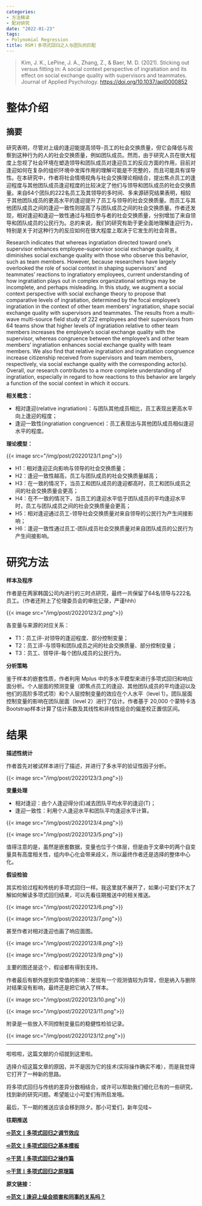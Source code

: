 ```yaml
---
categories:
- 方法精读
- 配对研究
date: "2022-01-23"
tags:
- Polynomial Regression
title: RSM丨多项式回归之人与团队的匹配
---
```


>Kim, J. K., LePine, J. A., Zhang, Z., & Baer, M. D. (2021). Sticking out versus fitting in: A social context perspective of ingratiation and its effect on social exchange quality with supervisors and teammates. Journal of Applied Psychology. https://doi.org/10.1037/apl0000852 

<!--more-->

# 整体介绍

## 摘要

研究表明，尽管对上级的逢迎能提高领导-员工的社会交换质量，但它会降低与观察到这种行为的人的社会交换质量，例如团队成员。然而，由于研究人员在很大程度上忽视了社会环境在塑造领导和团队成员对逢迎员工的反应方面的作用，目前对逢迎如何在复杂的组织环境中发挥作用的理解可能是不完整的，而且可能具有误导性。在本研究中，作者将社会情境视角与社会交换理论相结合，提出焦点员工的逢迎程度与其他团队成员逢迎程度的比较决定了他们与领导和团队成员的社会交换质量。来自64个团队的222名员工及其领导的多时间、多来源研究结果表明，相较于其他团队成员的更高水平的逢迎提升了员工与领导的社会交换质量。而员工与其他团队成员之间的逢迎一致性则提高了与团队成员之间的社会交换质量。作者还发现，相对逢迎和逢迎一致性通过与相应参与者的社会交换质量，分别增加了来自领导和团队成员的公民行为。总的来说，我们的研究有助于更全面地理解逢迎行为，特别是关于对这种行为的反应如何在很大程度上取决于它发生的社会背景。

Research indicates that whereas ingratiation directed toward one’s supervisor enhances employee–supervisor social exchange quality, it diminishes social exchange quality with those who observe this behavior, such as team members. However, because researchers have largely overlooked the role of social context in shaping supervisors’ and teammates’ reactions to ingratiatory employees, current understanding of how ingratiation plays out in complex organizational settings may be incomplete, and perhaps misleading. In this study, we augment a social context perspective with social exchange theory to propose that comparative levels of ingratiation, determined by the focal employee’s ingratiation in the context of other team members’ ingratiation, shape social exchange quality with supervisors and teammates. The results from a multi-wave multi-source field study of 222 employees and their supervisors from 64 teams show that higher levels of ingratiation relative to other team members increases the employee’s social exchange quality with the supervisor, whereas congruence between the employee’s and other team members’ ingratiation enhances social exchange quality with team members. We also find that relative ingratiation and ingratiation congruence increase citizenship received from supervisors and team members, respectively, via social exchange quality with the corresponding actor(s). Overall, our research contributes to a more complete understanding of ingratiation, especially in regard to how reactions to this behavior are largely a function of the social context in which it occurs.

**相关概念：**

- 相对逢迎(relative ingratiation)：与团队其他成员相比，员工表现出更高水平向上逢迎的程度；
- 逢迎一致性(ingratiation congruence)：员工表现出与其他团队成员相似逢迎水平的程度。

**理论模型：**

{{< image src="/img/post/20220123/1.png">}}

- H1：相对逢迎正向影响与领导的社会交换质量；
- H2：逢迎一致性越高，员工与团队成员的社会交换质量越高；
- H3：在一致的情况下，当员工和团队成员的逢迎都高时，员工和团队成员之间的社会交换质量会更高；
- H4：在不一致的情况下，当员工的逢迎水平低于团队成员的平均逢迎水平时，员工与团队成员之间的社会交换质量会更高；
- H5：相对逢迎通过员工-领导社会交换质量对来自领导的公民行为产生间接影响；
- H6：逢迎一致性通过员工-团队成员社会交换质量对来自团队成员的公民行为产生间接影响。

# **研究方法**

**样本及程序**

作者是在两家韩国公司内进行的三时点研究，最终一共保留了64名领导与222名员工。（作者还附上了伦理委员会的审批记录，严谨hhh）

{{< image src="/img/post/20220123/2.png">}}

各变量与来源的对应关系：

- T1：员工评-对领导的逢迎程度、部分控制变量；
- T2：员工评-与领导和团队成员之间的社会交换质量、部分控制变量；
- T3：员工、领导评-每个团队成员的公民行为。

**分析策略**

鉴于样本的嵌套性质，作者利用 Mplus 中的多水平模型来进行多项式回归和响应面分析。个人层面的预测变量（即焦点员工的逢迎、其他团队成员的平均逢迎以及他们的高阶多项式项）和个人层控制变量的效应在个人水平（level 1）。团队层面控制变量的影响在团队层面（level 2）进行了估计。作者基于 20,000 个蒙特卡洛Bootstrap样本计算了估计系数及其线性和非线性组合的偏差校正置信区间。



# **结果**

**描述性统计**

作者首先对被试样本进行了描述，并进行了多水平的验证性因子分析。

{{< image src="/img/post/20220123/3.png">}}

**变量处理**

- 相对逢迎：由个人逢迎得分(E)减去团队平均水平的逢迎(T)；
- 逢迎一致性：利用个人逢迎水平和团队平均逢迎水平计算。


{{< image src="/img/post/20220123/4.png">}}

{{< image src="/img/post/20220123/5.png">}}

值得注意的是，虽然是嵌套数据，变量也位于个体层，但是由于文章中的两个自变量具有高度相关性，组内中心化会带来歧义，所以最终作者还是选择的整体中心化。

**假设检验**

其实检验过程和传统的多项式回归一样。我这里就不展开了，如果小可爱们不太了解如何解读多项式回归结果，可以先看往期推送中的相关推送。

{{< image src="/img/post/20220123/6.png">}}

{{< image src="/img/post/20220123/7.png">}}

甚至作者对相对逢迎也画了响应面图。

{{< image src="/img/post/20220123/8.png">}}

{{< image src="/img/post/20220123/9.png">}}

主要的图还是这个，假设都有得到支持。

作者最后有额外提到异常值的影响：发现有一个观测值较为异常，但是纳入与删除对结果没有影响，最终还是把它纳入了样本。

{{< image src="/img/post/20220123/10.png">}}

{{< image src="/img/post/20220123/11.png">}}

附录是一些放入不同控制变量后的稳健性检验记录。

{{< image src="/img/post/20220123/12.png">}}

---

啦啦啦，这篇文献的介绍就到这里啦。

选择介绍这篇文章的原因，并不是因为它的技术(实际操作确实不难），而是我觉得它打开了一种新的思路。

将多项式回归与传统的差异分数相结合，或许可以帮助我们细化已有的一些研究，找到新的研究问题。希望能让小可爱们有所启发哦。

最后，下一期的推送应该会移到除夕。那小可爱们，新年见哇~

**往期推送**

**[➪范文丨多项式回归之调节效应](http://mp.weixin.qq.com/s?__biz=MzIwMDk1OTM2OQ==&mid=2247485506&idx=1&sn=7a6e7d99ed592e29afe8e9b3d2aed33a&chksm=96f47ca4a183f5b2acd77e121a4e9e927b8478397f5b86efc09ec886bfda0b4a9816f693dc17&scene=21#wechat_redirect)**

**[➪范文丨多项式回归之基本模板](http://mp.weixin.qq.com/s?__biz=MzIwMDk1OTM2OQ==&mid=2247485473&idx=1&sn=7236d0eef4edd614af3931f4d4212c71&chksm=96f47cc7a183f5d192996cfecf91f0fc68cb666f33fe14418d49d9d0fa713fe51f57503afb91&scene=21#wechat_redirect)**

**[➪干货丨多项式回归之操作篇](http://mp.weixin.qq.com/s?__biz=MzIwMDk1OTM2OQ==&mid=2247484420&idx=1&sn=baff9b6fcdd9bf6655d13c18e5e57f6f&chksm=96f470e2a183f9f49fd08ab58ccdb3a4bc4910c597af7e3fd2dafae5aa830fedca86d38e96d5&scene=21#wechat_redirect)**

**[➪干货丨多项式回归之原理篇](http://mp.weixin.qq.com/s?__biz=MzIwMDk1OTM2OQ==&mid=2247484340&idx=1&sn=4b94d47336a7999103d64180dd2b6bcb&chksm=96f47752a183fe442e5f70fafd1db74548b279cf26bf85b04b839fd350bb0630bfebf659d49e&scene=21#wechat_redirect)**

**原文链接：**

**[➪范文丨逢迎上级会损害和同事的关系吗？  ](https://mp.weixin.qq.com/s?__biz=MzIwMDk1OTM2OQ==&mid=2247486260&idx=1&sn=2afc127dc1648dd575569580625240d5&chksm=96f47fd2a183f6c4644e2edbe1c8cbf908192898414142bd96fa43a911bb4fc119fa5845f090#rd)**
